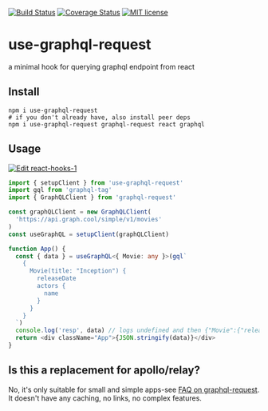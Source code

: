 [![Build Status](https://travis-ci.org/capaj/use-graphql-request.svg?branch=master)](https://travis-ci.org/capaj/use-graphql-request.svg?branch=master)
[![Coverage Status](https://coveralls.io/repos/github/capaj/use-graphql-request/badge.svg?branch=master)](https://coveralls.io/github/capaj/use-graphql-request?branch=master)
[![MIT license](http://img.shields.io/badge/license-MIT-brightgreen.svg)](http://opensource.org/licenses/MIT)

# use-graphql-request

a minimal hook for querying graphql endpoint from react

## Install

```
npm i use-graphql-request
# if you don't already have, also install peer deps
npm i use-graphql-request graphql-request react graphql
```

## Usage

[![Edit react-hooks-1](https://codesandbox.io/static/img/play-codesandbox.svg)](https://codesandbox.io/s/2okylmqojr)

```ts
import { setupClient } from 'use-graphql-request'
import gql from 'graphql-tag'
import { GraphQLClient } from 'graphql-request'

const graphQLClient = new GraphQLClient(
  'https://api.graph.cool/simple/v1/movies'
)
const useGraphQL = setupClient(graphQLClient)

function App() {
  const { data } = useGraphQL<{ Movie: any }>(gql`
    {
      Movie(title: "Inception") {
        releaseDate
        actors {
          name
        }
      }
    }
  `)
  console.log('resp', data) // logs undefined and then {"Movie":{"releaseDate":"2010-08-28T20:00:00.000Z","actors":[{"name":"Leonardo DiCaprio"},{"name":"Ellen Page"},{"name":"Tom Hardy"},{"name":"Joseph Gordon-Levitt"},{"name":"Marion Cotillard"}]}}
  return <div className="App">{JSON.stringify(data)}</div>
}
```

## Is this a replacement for apollo/relay?

No, it's only suitable for small and simple apps-see [FAQ on graphql-request](https://github.com/prisma/graphql-request#whats-the-difference-between-graphql-request-apollo-and-relay). It doesn't have any caching, no links, no complex features.
